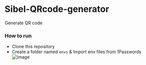 # Sibel-QRcode-generator
Generate QR code

### How to run
* Clone this repository
* Create a folder named `envs` & Import env files from 1Passwords  
  ![image]('images/env_setting.png)
